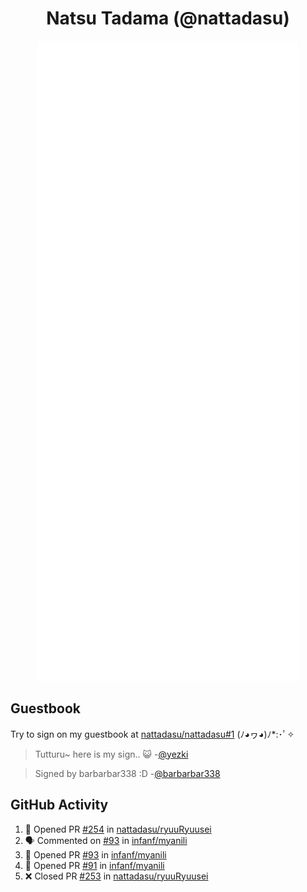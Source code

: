 <div align="center">

# Natsu Tadama (@nattadasu)

![Github Metrics](github-metrics.svg)
</div>

## Guestbook

Try to sign on my guestbook at [nattadasu/nattadasu#1](https://github.com/nattadasu/nattadasu/issues/1) (ﾉ◕ヮ◕)ﾉ\*:･ﾟ✧

<!--START:guestbook-->
> Tutturu~  here is my sign.. :smiley_cat: 
-[@yezki](https://github.com/yezki)

> Signed by barbarbar338 :D
-[@barbarbar338](https://github.com/barbarbar338)
<!--END:guestbook-->

## GitHub Activity
<!--START_SECTION:activity-->
1. 💪 Opened PR [#254](https://github.com/nattadasu/ryuuRyuusei/pull/254) in [nattadasu/ryuuRyuusei](https://github.com/nattadasu/ryuuRyuusei)
2. 🗣 Commented on [#93](https://github.com/infanf/myanili/pull/93#issuecomment-2851655992) in [infanf/myanili](https://github.com/infanf/myanili)
3. 💪 Opened PR [#93](https://github.com/infanf/myanili/pull/93) in [infanf/myanili](https://github.com/infanf/myanili)
4. 💪 Opened PR [#91](https://github.com/infanf/myanili/pull/91) in [infanf/myanili](https://github.com/infanf/myanili)
5. ❌ Closed PR [#253](https://github.com/nattadasu/ryuuRyuusei/pull/253) in [nattadasu/ryuuRyuusei](https://github.com/nattadasu/ryuuRyuusei)
<!--END_SECTION:activity-->
